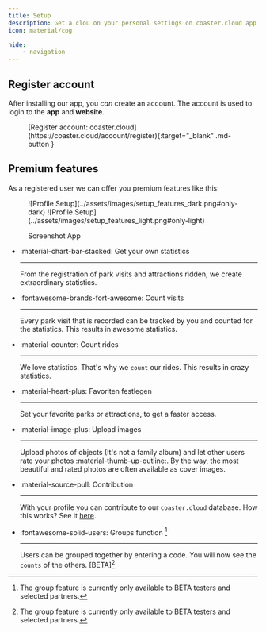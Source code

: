 ```yaml
---
title: Setup
description: Get a clou on your personal settings on coaster.cloud app.
icon: material/cog

hide:
    - navigation
---
```


## Register account

After installing our app, you _can_ create an account. The account is used to login to the **app** and **website**.

<figure markdown>
[Register account: coaster.cloud](https://coaster.cloud/account/register){:target="_blank" .md-button }
</figure>

## Premium features

As a registered user we can offer you premium features like this:

<figure markdown>
![Profile Setup](../assets/images/setup_features_dark.png#only-dark)
![Profile Setup](../assets/images/setup_features_light.png#only-light)

Screenshot App
</figure>

<div class="grid cards" markdown>

- :material-chart-bar-stacked: Get your own statistics

    ---
    From the registration of park visits and attractions ridden, we create extraordinary statistics.

- :fontawesome-brands-fort-awesome: Count visits

    ---
    Every park visit that is recorded can be tracked by you and counted for the statistics. This results in awesome statistics.

- :material-counter: Count rides

    ---
    We love statistics. That's why we `count` our rides. This results in crazy statistics.

- :material-heart-plus: Favoriten festlegen

    ---
    Set your favorite parks or attractions, to get a faster access.

- :material-image-plus: Upload images

    ---
    Upload photos of objects (It's not a family album) and let other users rate your photos :material-thumb-up-outline:. By the way, the most beautiful and rated photos are often available as cover images.

- :material-source-pull: Contribution

    ---
    With your profile you can contribute to our `coaster.cloud` database. How this works? See it [here](../contribute/).

- :fontawesome-solid-users: Groups function [^1]

    ---
    Users can be grouped together by entering a code. You will now see the `counts` of the others. [BETA][^1]

</div>

[^1]: The group feature is currently only available to BETA testers and selected partners.
